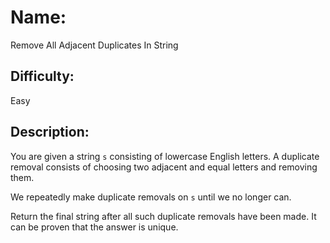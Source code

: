 # Name: 
Remove All Adjacent Duplicates In String

## Difficulty: 
Easy

## Description: 
You are given a string `s` consisting of lowercase English letters. A duplicate removal consists of choosing two adjacent and equal letters and removing them.

We repeatedly make duplicate removals on `s` until we no longer can.

Return the final string after all such duplicate removals have been made. It can be proven that the answer is unique.
